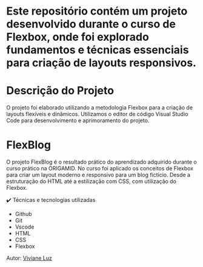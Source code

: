  <h1 Praticando Flexbox </h1>
Este repositório contém um projeto desenvolvido durante o curso de Flexbox, onde foi explorado fundamentos e técnicas essenciais para criação de layouts responsivos.

# Descrição do Projeto
O projeto foi elaborado utilizando a metodologia Flexbox para a criação de layouts flexíveis e dinâmicos. Utilizamos o editor de código Visual Studio Code para desenvolvimento e aprimoramento do projeto.

# FlexBlog
O projeto FlexBlog é o resultado prático do aprendizado adquirido durante o curso prático na ORIGAMID. No curso foi aplicado os conceitos de Flexbox para criar um layout moderno e responsivo para um blog fictício. Desde a estruturação do HTML até a estilização com CSS, com utilização do Flexbox.

✔️ Técnicas e tecnologias utilizadas
- Github
- Git
- Vscode
- HTML
- CSS 
- Flexbox

Autor:
[Viviane Luz](https://www.linkedin.com/in/viviane-luz/)
